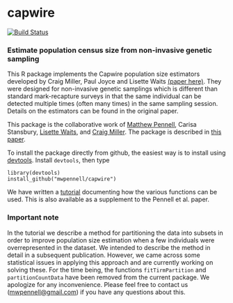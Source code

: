 capwire
=======

[![Build Status](https://travis-ci.org/mwpennell/capwire.png?branch=master)](https://travis-ci.org/mwpennell/capwire)

### Estimate population census size from non-invasive genetic sampling

This R package implements the Capwire population size estimators developed by Craig Miller, Paul Joyce and Lisette Waits [(paper here)](http://onlinelibrary.wiley.com/doi/10.1111/j.1365-294X.2005.02577.x/abstract). They were designed for non-invasive genetic samplings which is different than standard mark-recapture surveys in that the same individual can be detected multiple times (often many times) in the same sampling session. Details on the estimators can be found in the original paper.

This package is the collaborative work of [Matthew Pennell](http://mwpennell.github.io), Carisa Stansbury, [Lisette Waits](http://www.uidaho.edu/cnr/fishwild/lisettewaits), and [Craig Miller](http://www.uidaho.edu/sci/math/faculty/craigmiller). The package is described in [this paper](http://mwpennell.github.io/pdfs/pennell-mer-2012.pdf).

To install the package directly from github, the easiest way is to install using
[devtools](https://github.com/hadley/devtools). Install `devtools`, then type

```
library(devtools)
install_github("mwpennell/capwire")
```

We have written a [tutorial](http://mwpennell.github.io/pdfs/capwire-tutorial.pdf) documenting how the various functions can be used. This is also available as a supplement to the Pennell et al. paper.

### Important note

In the tutorial we describe a method for partitioning the data into subsets in order to improve population size estimation when a few individuals were overrepresented in the dataset. We intended to describe the method in detail in a subsequent publication. However, we came across some statistical issues in applying this approach and are currently working on solving these. For the time being, the functions `fitTirmPartition` and `partitionCountData` have been removed from the current package. We apologize for any inconvenience. Please feel free to contact us (mwpennell@gmail.com) if you have any questions about this.

 

